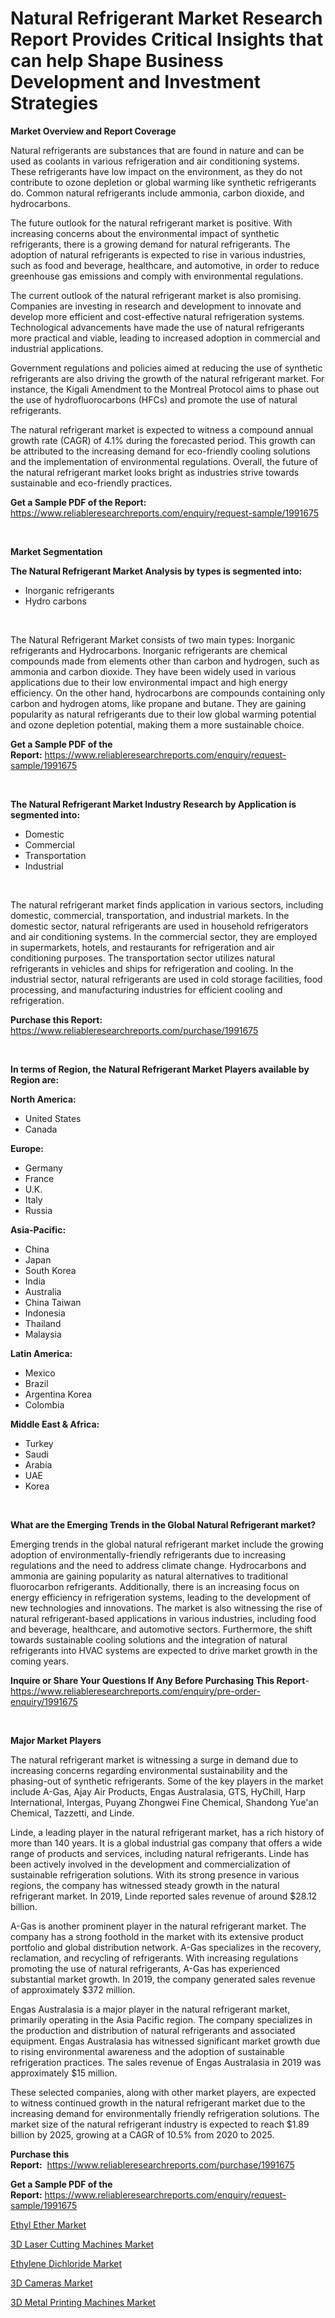 <p><h1>Natural Refrigerant Market Research Report Provides Critical Insights that can help Shape Business Development and Investment Strategies</h1></p><p><strong>Market Overview and Report Coverage</strong></p>
<p><p>Natural refrigerants are substances that are found in nature and can be used as coolants in various refrigeration and air conditioning systems. These refrigerants have low impact on the environment, as they do not contribute to ozone depletion or global warming like synthetic refrigerants do. Common natural refrigerants include ammonia, carbon dioxide, and hydrocarbons.</p><p>The future outlook for the natural refrigerant market is positive. With increasing concerns about the environmental impact of synthetic refrigerants, there is a growing demand for natural refrigerants. The adoption of natural refrigerants is expected to rise in various industries, such as food and beverage, healthcare, and automotive, in order to reduce greenhouse gas emissions and comply with environmental regulations.</p><p>The current outlook of the natural refrigerant market is also promising. Companies are investing in research and development to innovate and develop more efficient and cost-effective natural refrigeration systems. Technological advancements have made the use of natural refrigerants more practical and viable, leading to increased adoption in commercial and industrial applications.</p><p>Government regulations and policies aimed at reducing the use of synthetic refrigerants are also driving the growth of the natural refrigerant market. For instance, the Kigali Amendment to the Montreal Protocol aims to phase out the use of hydrofluorocarbons (HFCs) and promote the use of natural refrigerants.</p><p>The natural refrigerant market is expected to witness a compound annual growth rate (CAGR) of 4.1% during the forecasted period. This growth can be attributed to the increasing demand for eco-friendly cooling solutions and the implementation of environmental regulations. Overall, the future of the natural refrigerant market looks bright as industries strive towards sustainable and eco-friendly practices.</p></p>
<p><strong>Get a Sample PDF of the Report:</strong> <a href="https://www.reliableresearchreports.com/enquiry/request-sample/1991675">https://www.reliableresearchreports.com/enquiry/request-sample/1991675</a></p>
<p>&nbsp;</p>
<p><strong>Market Segmentation</strong></p>
<p><strong>The Natural Refrigerant Market Analysis by types is segmented into:</strong></p>
<p><ul><li>Inorganic refrigerants</li><li>Hydro carbons</li></ul></p>
<p>&nbsp;</p>
<p><p>The Natural Refrigerant Market consists of two main types: Inorganic refrigerants and Hydrocarbons. Inorganic refrigerants are chemical compounds made from elements other than carbon and hydrogen, such as ammonia and carbon dioxide. They have been widely used in various applications due to their low environmental impact and high energy efficiency. On the other hand, hydrocarbons are compounds containing only carbon and hydrogen atoms, like propane and butane. They are gaining popularity as natural refrigerants due to their low global warming potential and ozone depletion potential, making them a more sustainable choice.</p></p>
<p><strong>Get a Sample PDF of the Report:</strong>&nbsp;<a href="https://www.reliableresearchreports.com/enquiry/request-sample/1991675">https://www.reliableresearchreports.com/enquiry/request-sample/1991675</a></p>
<p>&nbsp;</p>
<p><strong>The Natural Refrigerant Market Industry Research by Application is segmented into:</strong></p>
<p><ul><li>Domestic</li><li>Commercial</li><li>Transportation</li><li>Industrial</li></ul></p>
<p>&nbsp;</p>
<p><p>The natural refrigerant market finds application in various sectors, including domestic, commercial, transportation, and industrial markets. In the domestic sector, natural refrigerants are used in household refrigerators and air conditioning systems. In the commercial sector, they are employed in supermarkets, hotels, and restaurants for refrigeration and air conditioning purposes. The transportation sector utilizes natural refrigerants in vehicles and ships for refrigeration and cooling. In the industrial sector, natural refrigerants are used in cold storage facilities, food processing, and manufacturing industries for efficient cooling and refrigeration.</p></p>
<p><strong>Purchase this Report:</strong>&nbsp; <a href="https://www.reliableresearchreports.com/purchase/1991675">https://www.reliableresearchreports.com/purchase/1991675</a></p>
<p>&nbsp;</p>
<p><strong>In terms of Region, the Natural Refrigerant Market Players available by Region are:</strong></p>
<p>
    <p> <strong> North America: </strong>
        <ul>
            <li>United States</li>
            <li>Canada</li>
        </ul>
        </p> 
    <p> <strong> Europe: </strong>
        <ul>
            <li>Germany</li>
            <li>France</li>
            <li>U.K.</li>
            <li>Italy</li>
            <li>Russia</li>
        </ul>
        </p> 
    <p> <strong> Asia-Pacific: </strong>
        <ul>
            <li>China</li>
            <li>Japan</li>
            <li>South Korea</li>
            <li>India</li>
            <li>Australia</li>
            <li>China Taiwan</li>
            <li>Indonesia</li>
            <li>Thailand</li>
            <li>Malaysia</li>
        </ul>
        </p> 
    <p> <strong> Latin America: </strong>
        <ul>
            <li>Mexico</li>
            <li>Brazil</li>
            <li>Argentina Korea</li>
            <li>Colombia</li>
        </ul>
        </p> 
    <p> <strong> Middle East & Africa: </strong>
        <ul>
            <li>Turkey</li>
            <li>Saudi</li>
            <li>Arabia</li>
            <li>UAE</li>
            <li>Korea</li>
        </ul>
    </p>
    </p>
<p>&nbsp;</p>
<p><strong>What are the Emerging Trends in the Global Natural Refrigerant market?</strong></p>
<p><p>Emerging trends in the global natural refrigerant market include the growing adoption of environmentally-friendly refrigerants due to increasing regulations and the need to address climate change. Hydrocarbons and ammonia are gaining popularity as natural alternatives to traditional fluorocarbon refrigerants. Additionally, there is an increasing focus on energy efficiency in refrigeration systems, leading to the development of new technologies and innovations. The market is also witnessing the rise of natural refrigerant-based applications in various industries, including food and beverage, healthcare, and automotive sectors. Furthermore, the shift towards sustainable cooling solutions and the integration of natural refrigerants into HVAC systems are expected to drive market growth in the coming years.</p></p>
<p><strong>Inquire or Share Your Questions If Any Before Purchasing This Report</strong>- <a href="https://www.reliableresearchreports.com/enquiry/pre-order-enquiry/1991675">https://www.reliableresearchreports.com/enquiry/pre-order-enquiry/1991675</a></p>
<p>&nbsp;</p>
<p><strong>Major Market Players</strong></p>
<p><p>The natural refrigerant market is witnessing a surge in demand due to increasing concerns regarding environmental sustainability and the phasing-out of synthetic refrigerants. Some of the key players in the market include A-Gas, Ajay Air Products, Engas Australasia, GTS, HyChill, Harp International, Intergas, Puyang Zhongwei Fine Chemical, Shandong Yue'an Chemical, Tazzetti, and Linde.</p><p>Linde, a leading player in the natural refrigerant market, has a rich history of more than 140 years. It is a global industrial gas company that offers a wide range of products and services, including natural refrigerants. Linde has been actively involved in the development and commercialization of sustainable refrigeration solutions. With its strong presence in various regions, the company has witnessed steady growth in the natural refrigerant market. In 2019, Linde reported sales revenue of around $28.12 billion.</p><p>A-Gas is another prominent player in the natural refrigerant market. The company has a strong foothold in the market with its extensive product portfolio and global distribution network. A-Gas specializes in the recovery, reclamation, and recycling of refrigerants. With increasing regulations promoting the use of natural refrigerants, A-Gas has experienced substantial market growth. In 2019, the company generated sales revenue of approximately $372 million.</p><p>Engas Australasia is a major player in the natural refrigerant market, primarily operating in the Asia Pacific region. The company specializes in the production and distribution of natural refrigerants and associated equipment. Engas Australasia has witnessed significant market growth due to rising environmental awareness and the adoption of sustainable refrigeration practices. The sales revenue of Engas Australasia in 2019 was approximately $15 million.</p><p>These selected companies, along with other market players, are expected to witness continued growth in the natural refrigerant market due to the increasing demand for environmentally friendly refrigeration solutions. The market size of the natural refrigerant industry is expected to reach $1.89 billion by 2025, growing at a CAGR of 10.5% from 2020 to 2025.</p></p>
<p><strong>Purchase this Report:</strong>&nbsp;&nbsp;<a href="https://www.reliableresearchreports.com/purchase/1991675">https://www.reliableresearchreports.com/purchase/1991675</a></p>
<p></p>
<p><strong>Get a Sample PDF of the Report:</strong>&nbsp;<a href="https://www.reliableresearchreports.com/enquiry/request-sample/1991675">https://www.reliableresearchreports.com/enquiry/request-sample/1991675</a></p>
<p><p><a href="https://github.com/rexevange/Market-Research-Report-List-1/blob/main/ethyl-ether-market.md">Ethyl Ether Market</a></p><p><a href="https://medium.com/@favor.look.seal/3d-laser-cutting-machines-market-share-evolution-and-market-growth-trends-2023-2030-59c06c7b6180">3D Laser Cutting Machines Market</a></p><p><a href="https://github.com/FassouRP/Market-Research-Report-List-1/blob/main/ethylene-dichloride-market.md">Ethylene Dichloride Market</a></p><p><a href="https://medium.com/@joshuahintz2023/3d-cameras-market-analysis-and-sze-forecasted-for-period-from-2023-to-2030-2f97bfd6b9ce">3D Cameras Market</a></p><p><a href="https://medium.com/@sight.lens.slot/3d-metal-printing-machines-market-comprehensive-assessment-by-type-application-and-geography-61f84f54a9f0">3D Metal Printing Machines Market</a></p></p>